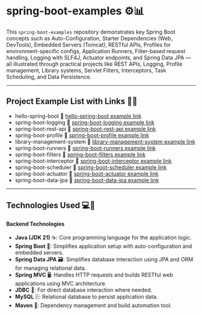 # spring-boot-examples ⚙️📊

This `spring-boot-examples` repository demonstrates key Spring Boot concepts such as Auto-Configuration, Starter Dependencies (Web, DevTools), Embedded Servers (Tomcat), RESTful APIs, Profiles for environment-specific configs, Application Runners, Filter-based request handling, Logging with SLF4J, Actuator endpoints, and Spring Data JPA — all illustrated through practical projects like REST APIs, Logging, Profile management, Library systems, Servlet Filters, Interceptors, Task Scheduling, and Data Persistence.

---

## Project Example List with Links 🔗📂

- hello-spring-boot 🔗 [hello-spring-boot example link](https://github.com/thevishalchothe/spring-boot-examples/tree/b777790ed90667e9b3deb4ecde3162aa4694f9a1/hello-spring-boot)
- spring-boot-logging 🔗 [spring-boot-logging example link](https://github.com/thevishalchothe/spring-boot-examples/tree/b777790ed90667e9b3deb4ecde3162aa4694f9a1/spring-boot-logging)
- spring-boot-rest-api 🔗 [spring-boot-rest-api example link](https://github.com/thevishalchothe/spring-boot-examples/tree/b777790ed90667e9b3deb4ecde3162aa4694f9a1/spring-boot-rest-api)
- spring-boot-profile 🔗 [spring-boot-profile example link](https://github.com/thevishalchothe/spring-boot-examples/tree/b777790ed90667e9b3deb4ecde3162aa4694f9a1/spring-boot-profile)
- library-management-system 🔗 [library-management-system example link](https://github.com/thevishalchothe/spring-boot-examples/tree/b777790ed90667e9b3deb4ecde3162aa4694f9a1/library-management-system)
- spring-boot-runners 🔗 [spring-boot-runners example link](https://github.com/thevishalchothe/spring-boot-examples/tree/2ea82f034332b6419ce2417ce0939a7a1c49b7b2/spring-boot-runners)
- spring-boot-filters 🔗 [spring-boot-filters example link](https://github.com/thevishalchothe/spring-boot-examples/tree/923db60262cbd5707eaa482f6f0576909e30553d/spring-boot-filters)
- spring-boot-interceptor 🔗 [spring-boot-interceptor example link](https://github.com/thevishalchothe/spring-boot-examples/tree/45274202659863a45729f523d28928668a2318a6/spring-boot-interceptor)
- spring-boot-scheduler 🔗 [spring-boot-scheduler example link](https://github.com/thevishalchothe/spring-boot-examples/tree/45154998d751f82c98f1d6cd85139e4cf8151b48/spring-boot-scheduler)
- spring-boot-actuator 🔗 [spring-boot-actuator example link](https://github.com/thevishalchothe/spring-boot-examples/tree/82f97912e0981efcefd04a363c0bfb76ad3d7f18/spring-boot-actuator)
- spring-boot-data-jpa 🔗 [spring-boot-data-jpa example link](https://github.com/thevishalchothe/spring-boot-examples/tree/062431dbfb1f7368073dc087eff0699fccb0e43b/spring-boot-data-jpa)

---

## Technologies Used 💻🔧

#### **Backend Technologies**
- **Java (JDK 21)** ☕️: Core programming language for the application logic.
- **Spring Boot** 🚀: Simplifies application setup with auto-configuration and embedded servers.
- **Spring Data JPA** 🗃️: Simplifies database interaction using JPA and ORM for managing relational data.
- **Spring MVC** 🖥️: Handles HTTP requests and builds RESTful web applications using MVC architecture.
- **JDBC** 📡: For direct database interaction where needed.
- **MySQL** 🗄️: Relational database to persist application data.
- **Maven** 🧰: Dependency management and build automation tool.
